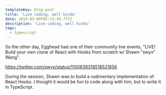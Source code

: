 ```yaml
---
templateKey: blog-post
title: 'Live coding, well kinda'
date: 2019-03-09T05:15:49.777Z
description: 'Live coding, well kinda'
tags:
  - typescript
---
```

So the other day, Egghead had one of their community live events, "LIVE! Build your own clone of React with Hooks from scratch w/ Shawn "swyx" Wang".

https://twitter.com/swyx/status/1100839318518521856

During the session, Shawn was to build a rudimentary implementation of React Hooks. I thought it would be fun to code along with him, but to write it in TypeScript.
